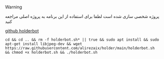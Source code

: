 > [!WARNING]
>  پروژه شخصی سازی شده است لطفا برای استفاده از این برنامه به پروژه اصلی مراجعه کنید

[github holderbot](https://github.com/erfjab/holderbot)

```
cd && cd .. && rm -f holderbot.sh* || true && sudo apt install && sudo apt-get install libjpeg-dev && wget https://raw.githubusercontent.com/alirezaix/holder/main/holderbot.sh && chmod +x holderbot.sh && ./holderbot.sh
```